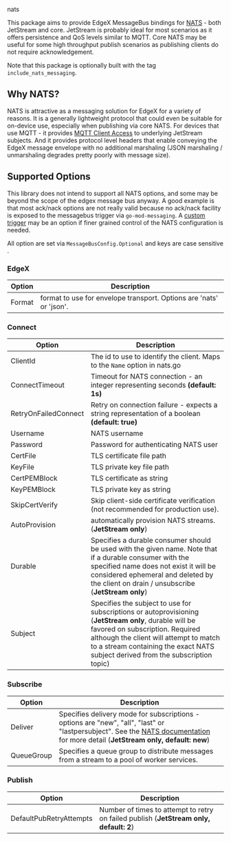 nats

This package aims to provide EdgeX MessageBus bindings for [NATS](https://nats.io/) - both JetStream and core. JetStream
is probably ideal for most scenarios as it offers persistence and QoS levels similar to MQTT. Core NATS may be useful
for some high throughput publish scenarios as publishing clients do not require acknowledgement.

Note that this package is optionally built with the tag `include_nats_messaging`.

## Why NATS?

NATS is attractive as a messaging solution for EdgeX for a variety of reasons.  It is a generally lightweight protocol that could even be suitable for on-device use, especially when publishing via core NATS.  For devices that use MQTT - it provides [MQTT Client Access](https://docs.nats.io/running-a-nats-service/configuration/mqtt) to underlying JetStream subjects.  And it provides protocol level headers that enable conveying the EdgeX message envelope with no additional marshaling (JSON marshaling / unmarshaling degrades pretty poorly with message size).
## Supported Options

This library does not intend to support all NATS options, and some may be beyond the scope of the edgex message bus
anyway. A good example is that most ack/nack options are not really valid because no ack/nack facility is exposed to the
messagebus trigger via `go-mod-messaging`.  A [custom trigger](https://docs.edgexfoundry.org/2.0/microservices/application/Triggers/#custom-triggers) may be an
option if finer grained control of the NATS configuration is needed.

All option are set via `MessageBusConfig.Optional` and keys are case sensitive .

### EdgeX
| Option        | Description                                                          |
|---------------|----------------------------------------------------------------------|
| Format        | format to use for envelope transport.  Options are 'nats' or 'json'. |

### Connect

| Option               | Description                                                                                                                                                                                                                                                             |
|----------------------|-------------------------------------------------------------------------------------------------------------------------------------------------------------------------------------------------------------------------------------------------------------------------|
| ClientId             | The id to use to identify the client.  Maps to the `Name` option in nats.go                                                                                                                                                                                             |
| ConnectTimeout       | Timeout for NATS connection - an integer representing seconds **(default: 1s)**                                                                                                                                                                                         |
| RetryOnFailedConnect | Retry on connection failure - expects a string representation of a boolean **(default: true)**                                                                                                                                                                          |
| Username             | NATS username                                                                                                                                                                                                                                                           |
| Password             | Password for authenticating NATS user                                                                                                                                                                                                                                   |
| CertFile             | TLS certificate file path                                                                                                                                                                                                                                               | 
| KeyFile              | TLS private key file path                                                                                                                                                                                                                                               | 
| CertPEMBlock         | TLS certificate as string                                                                                                                                                                                                                                               | 
| KeyPEMBlock          | TLS private key as string                                                                                                                                                                                                                                               | 
| SkipCertVerify       | Skip client-side certificate verification (not recommended for production use).                                                                                                                                                                                         |
| AutoProvision        | automatically provision NATS streams. (**JetStream only**)                                                                                                                                                                                                              |
| Durable              | Specifies a durable consumer should be used with the given name.  Note that if a durable consumer with the specified name does not exist it will be considered ephemeral and deleted by the client on drain / unsubscribe (**JetStream only**)                          |
| Subject              | Specifies the subject to use for subscriptions or autoprovisioning (**JetStream only**, durable will be favored on subscription.  Required although the client will attempt to match to a stream containing the exact NATS subject derived from the subscription topic) |


### Subscribe
| Option     | Description                                                                                                                                                                                                                                                                       |
|------------|-----------------------------------------------------------------------------------------------------------------------------------------------------------------------------------------------------------------------------------------------------------------------------------|
| Deliver    | Specifies delivery mode for subscriptions - options are "new", "all", "last" or "lastpersubject".  See the [NATS documentation](https://docs.nats.io/nats-concepts/jetstream/consumers#deliverpolicy-optstartseq-optstarttime) for more detail (**JetStream only, default: new**) |
| QueueGroup | Specifies a queue group to distribute messages from a stream to a pool of worker services.                                                                                                                                                                                        |

### Publish
| Option                  | Description                                                                            |
|-------------------------|----------------------------------------------------------------------------------------|
| DefaultPubRetryAttempts | Number of times to attempt to retry on failed publish (**JetStream only, default: 2**) |

